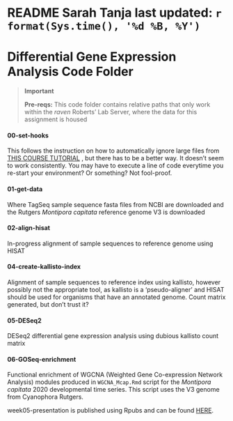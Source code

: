 README
Sarah Tanja
last updated: `r format(Sys.time(), '%d %B, %Y')`
================


# Differential Gene Expression Analysis Code Folder


> **Important**
>
> **Pre-reqs:** This code folder contains relative paths that only work
> within the *raven* Roberts’ Lab Server, where the data for this
> assignment is housed


#### 00-set-hooks

This follows the instruction on how to automatically ignore large files
from [THIS COURSE
TUTORIAL](https://sr320.github.io/course-fish546-2023/assignments/02-DGE.html)
, but there has to be a better way. It doesn’t seem to work
consistently. You may have to execute a line of code everytime you
re-start your environment? Or something? Not fool-proof.

#### 01-get-data

Where TagSeq sample sequence fasta files from NCBI are downloaded and
the Rutgers *Montipora capitata* reference genome V3 is downloaded

#### 02-align-hisat

In-progress alignment of sample sequences to reference genome using
HISAT

#### 04-create-kallisto-index

Alignment of sample sequences to reference index using kallisto, however
possibly not the appropriate tool, as kallisto is a ‘pseudo-aligner’ and
HISAT should be used for organisms that have an annotated genome. Count
matrix generated, but don’t trust it?

#### 05-DESeq2

DESeq2 differential gene expression analysis using dubious kallisto
count matrix

#### 06-GOSeq-enrichment

Functional enrichment of WGCNA (Weighted Gene Co-expression Network
Analysis) modules produced in `WGCNA_Mcap.Rmd` script for the *Montipora
capitata* 2020 developmental time series. This script uses the V3 genome
from Cyanophora Rutgers.

week05-presentation is published using Rpubs and can be found
[HERE](http://rpubs.com/sarah_tanja/1034364).

